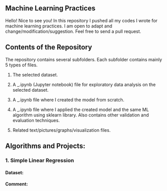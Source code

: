 <h2 align="left"> Machine Learning Practices </h2>

Hello! Nice to see you!
In this repository I pushed all my codes I wrote for machine learning practices. I am open to adapt and change/modification/suggestion. Feel free to send a pull request.



<h2 align="left">Contents of the Repository </h2>
The repository contains several subfolders. Each subfolder contains mainly 5 types of files.

1. The selected dataset.

2. A _.ipynb (Jupyter notebook) file for exploratory data analysis on the selected dataset.

3. A _.ipynb file where I created the model from scratch.

4. A _.ipynb file where I applied the created model and the same ML algorithm using sklearn library. Also  contains other validation and evaluation techniques.

5. Related text/pictures/graphs/visualization files.



<h2 align="left"> Algorithms and Projects: </h2>

<h3 align="left"> 1. Simple Linear Regression </h3>

<h4 align="left">Dataset:  </h4>

<h4 align="left"> Comment:  </h4>





